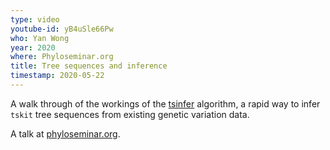 ```yaml
---
type: video
youtube-id: yB4uSle66Pw
who: Yan Wong
year: 2020
where: Phyloseminar.org
title: Tree sequences and inference
timestamp: 2020-05-22
---
```

A walk through of the workings of the [tsinfer](https://tskit.dev/software/tsinfer.html) algorithm,
a rapid way to infer `tskit` tree sequences from existing genetic variation data.

A talk at [phyloseminar.org](https://phyloseminar.org).
